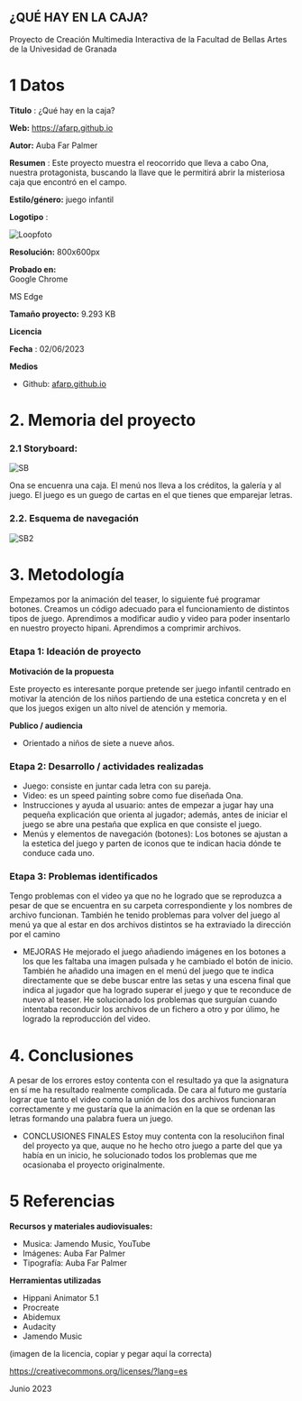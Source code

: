 ## ¿QUÉ HAY EN LA CAJA?

Proyecto de Creación Multimedia Interactiva de la  Facultad de Bellas Artes de la Univesidad de Granada



# 1 Datos 



**Titulo** : ¿Qué hay en la caja?

**Web:** https://afarp.github.io

**Autor:**  Auba Far Palmer

**Resumen** : Este proyecto muestra el reocorrido que lleva a cabo Ona, nuestra protagonista, buscando la llave que le permitirá abrir la misteriosa caja que encontró en el campo.

**Estilo/género:**  juego infantil

**Logotipo** :


![Loopfoto](https://github.com/afarp/afarp.github.io/assets/134588146/86df0cc3-8849-4ce4-8312-63811e8741ca)
 

**Resolución:** 800x600px 

**Probado en:**  
Google Chrome

MS Edge

**Tamaño proyecto:** 9.293 KB

**Licencia**

**Fecha** : 02/06/2023

**Medios**

- Github: [afarp.github.io
](https://afarp.github.io)

# 2. Memoria del proyecto 

### 2.1 Storyboard: 


![SB](https://github.com/afarp/afarp.github.io/assets/134588146/4641cc05-63b3-42d7-b691-f9225e5d1ec7)

Ona se encuenra una caja.
El menú nos lleva a los créditos, la galería y al juego. El juego es un guego de cartas en el que tienes que emparejar letras.

### 2.2. Esquema de navegación 


![SB2](https://github.com/afarp/afarp.github.io/assets/134588146/53131ea0-3883-44b3-99c0-f12a6d752bd4)









# 3. Metodología

Empezamos por la animación del teaser, lo siguiente fué programar botones.
Creamos un código adecuado para el funcionamiento de distintos tipos de juego.
Aprendimos a modificar audio y video para poder insentarlo en nuestro proyecto hipani.
Aprendimos a comprimir archivos.

### Etapa 1: Ideación de proyecto


**Motivación de la propuesta** 

Este  proyecto es interesante porque pretende ser juego infantil centrado en motivar la atención de los niños partiendo de una estetica concreta y en el que los juegos exigen un alto nivel de atención y memoria.



**Publico / audiencia**

- Orientado a niños de siete a nueve años.





### Etapa 2: Desarrollo / actividades realizadas


- Juego: consiste en juntar cada letra con su pareja.
- Video: es un speed painting sobre como fue diseñada Ona.
- Instrucciones y ayuda al usuario: antes de empezar a jugar hay una pequeña explicación que orienta al jugador; además, antes de iniciar el juego se abre una pestaña que explica en que consiste el juego.
- Menús y elementos de navegación (botones): Los botones se ajustan a la estetica del juego y parten de iconos que te indican hacia dónde te conduce cada uno.




### Etapa 3: Problemas identificados

Tengo problemas con el video ya que no he logrado que se reproduzca a pesar de que se encuentra en su carpeta correspondiente y los nombres de archivo funcionan. 
También he tenido problemas para volver del juego al menú ya que al estar en dos archivos distintos se ha extraviado la dirección por el camino

 - MEJORAS
    He mejorado el juego añadiendo imágenes en los botones a los que les faltaba una imagen pulsada y he cambiado el botón de inicio. También he añadido una imagen en el menú del juego que te indica directamente     que se debe buscar entre las setas y una escena final que indica al jugador que ha logrado superar el juego y que te reconduce de nuevo al teaser. He solucionado los problemas que surguían cuando intentaba       reconducir los archivos de un fichero a otro y por úlimo, he logrado la reproducción del video.



# 4. Conclusiones 

A pesar de los errores estoy contenta con el resultado ya que la asignatura en sí me ha resultado realmente complicada. 
De cara al futuro me gustaría lograr que tanto el video como la unión de los dos archivos funcionaran correctamente y me gustaría que la animación en la que se ordenan las letras formando una palabra fuera un juego.

 - CONCLUSIONES FINALES
    Estoy muy contenta con la resoluciñon final del proyecto ya que, auque no he hecho otro juego a parte del que ya había en un inicio, he solucionado todos los problemas que me ocasionaba el proyecto               originalmente.




# 5 Referencias 


**Recursos y materiales audiovisuales:**

* Musica: Jamendo Music, YouTube
* Imágenes: Auba Far Palmer 
* Tipografía: Auba Far Palmer

**Herramientas utilizadas**

- Hippani Animator 5.1
- Procreate
- Abidemux
- Audacity
- Jamendo Music



(imagen de la licencia, copiar y pegar aquí la correcta)

https://creativecommons.org/licenses/?lang=es

Junio 2023

